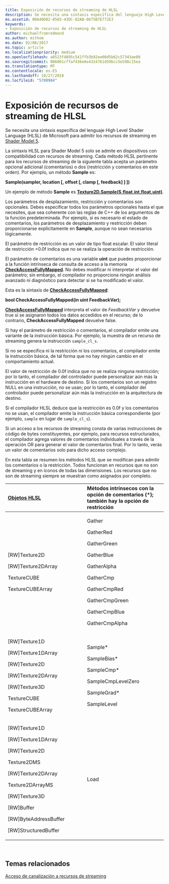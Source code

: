 ```yaml
---
title: Exposición de recursos de streaming de HLSL
description: Se necesita una sintaxis específica del lenguaje High Level Shader Language (HLSL) de Microsoft para admitir los recursos de streaming en Shader Model 5.
ms.assetid: 00A40D82-0565-43DC-82AB-0675B7E772E3
keywords:
- Exposición de recursos de streaming de HLSL
author: michaelfromredmond
ms.author: mithom
ms.date: 02/08/2017
ms.topic: article
ms.localizationpriority: medium
ms.openlocfilehash: a8523f4895c541ffb3b92ee00d5b62c57343ae00
ms.sourcegitcommit: 086001cffaf436e6e4324761d59bcc5e598c15ea
ms.translationtype: MT
ms.contentlocale: es-ES
ms.lasthandoff: 10/27/2018
ms.locfileid: "5708984"
---
```

# <a name="hlsl-streaming-resources-exposure"></a>Exposición de recursos de streaming de HLSL


Se necesita una sintaxis específica del lenguaje High Level Shader Language (HLSL) de Microsoft para admitir los recursos de streaming en [Shader Model 5](https://msdn.microsoft.com/library/windows/desktop/ff471356).

La sintaxis HLSL para Shader Model 5 solo se admite en dispositivos con compatibilidad con recursos de streaming. Cada método HLSL pertinente para los recursos de streaming de la siguiente tabla acepta un parámetro opcional adicional (comentarios) o dos (restricción y comentarios en este orden). Por ejemplo, un método **Sample** es:

**Sample(sampler, location \[, offset \[, clamp \[, feedback\] \] \])**

Un ejemplo de método **Sample** es [**Texture2D.Sample(S,float,int,float,uint)**](https://msdn.microsoft.com/library/windows/desktop/dn393787).

Los parámetros de desplazamiento, restricción y comentarios son opcionales. Debes especificar todos los parámetros opcionales hasta el que necesites, que sea coherente con las reglas de C++ de los argumentos de la función predeterminada. Por ejemplo, si es necesario el estado de comentarios, los parámetros de desplazamiento y restricción deben proporcionarse explícitamente en **Sample**, aunque no sean necesarios lógicamente.

El parámetro de restricción es un valor de tipo float escalar. El valor literal de restricción =0.0f indica que no se realiza la operación de restricción.

El parámetro de comentarios es una variable **uint** que puedes proporcionar a la función intrínseca de consulta de acceso a la memoria [**CheckAccessFullyMapped**](https://msdn.microsoft.com/library/windows/desktop/dn292083). No debes modificar ni interpretar el valor del parámetro; sin embargo, el compilador no proporciona ningún análisis avanzado ni diagnóstico para detectar si se ha modificado el valor.

Esta es la sintaxis de [**CheckAccessFullyMapped**](https://msdn.microsoft.com/library/windows/desktop/dn292083):

**bool CheckAccessFullyMapped(in uint FeedbackVar);**

[**CheckAccessFullyMapped**](https://msdn.microsoft.com/library/windows/desktop/dn292083) interpreta el valor de *FeedbackVar* y devuelve true si se asignaron todos los datos accedidos en el recurso; de lo contrario, **CheckAccessFullyMapped** devuelve false.

Si hay el parámetro de restricción o comentarios, el compilador emite una variante de la instrucción básica. Por ejemplo, la muestra de un recurso de streaming genera la instrucción `sample_cl_s`.

Si no se especifica ni la restricción ni los comentarios, el compilador emite la instrucción básica, de tal forma que no hay ningún cambio en el comportamiento actual.

El valor de restricción de 0.0f indica que no se realiza ninguna restricción; por lo tanto, el compilador del controlador puede personalizar aún más la instrucción en el hardware de destino. Si los comentarios son un registro NULL en una instrucción, no se usan; por lo tanto, el compilador del controlador puede personalizar aún más la instrucción en la arquitectura de destino.

Si el compilador HLSL deduce que la restricción es 0.0f y los comentarios no se usan, el compilador emite la instrucción básica correspondiente (por ejemplo, `sample` en lugar de `sample_cl_s`).

Si un acceso a los recursos de streaming consta de varias instrucciones de código de bytes constituyentes, por ejemplo, para recursos estructurados, el compilador agrega valores de comentarios individuales a través de la operación OR para generar el valor de comentarios final. Por lo tanto, verás un valor de comentarios solo para dicho acceso complejo.

En esta tabla se resumen los métodos HLSL que se modifican para admitir los comentarios o la restricción. Todos funcionan en recursos que no son de streaming y en iconos de todas las dimensiones. Los recursos que no son de streaming siempre se muestran como asignados por completo.

<table>
<colgroup>
<col width="50%" />
<col width="50%" />
</colgroup>
<thead>
<tr class="header">
<th align="left"><a href="https://msdn.microsoft.com/library/windows/desktop/ff471359">Objetos HLSL</a> </th>
<th align="left">Métodos intrínsecos con la opción de comentarios (*); también hay la opción de restricción</th>
</tr>
</thead>
<tbody>
<tr class="odd">
<td align="left"><p>[RW]Texture2D</p>
<p>[RW]Texture2DArray</p>
<p>TextureCUBE</p>
<p>TextureCUBEArray</p></td>
<td align="left"><p>Gather</p>
<p>GatherRed</p>
<p>GatherGreen</p>
<p>GatherBlue</p>
<p>GatherAlpha</p>
<p>GatherCmp</p>
<p>GatherCmpRed</p>
<p>GatherCmpGreen</p>
<p>GatherCmpBlue</p>
<p>GatherCmpAlpha</p></td>
</tr>
<tr class="even">
<td align="left"><p>[RW]Texture1D</p>
<p>[RW]Texture1DArray</p>
<p>[RW]Texture2D</p>
<p>[RW]Texture2DArray</p>
<p>[RW]Texture3D</p>
<p>TextureCUBE</p>
<p>TextureCUBEArray</p></td>
<td align="left"><p>Sample*</p>
<p>SampleBias*</p>
<p>SampleCmp*</p>
<p>SampleCmpLevelZero</p>
<p>SampleGrad*</p>
<p>SampleLevel</p></td>
</tr>
<tr class="odd">
<td align="left"><p>[RW]Texture1D</p>
<p>[RW]Texture1DArray</p>
<p>[RW]Texture2D</p>
<p>Texture2DMS</p>
<p>[RW]Texture2DArray</p>
<p>Texture2DArrayMS</p>
<p>[RW]Texture3D</p>
<p>[RW]Buffer</p>
<p>[RW]ByteAddressBuffer</p>
<p>[RW]StructuredBuffer</p></td>
<td align="left">Load</td>
</tr>
</tbody>
</table>

 

## <a name="span-idrelated-topicsspanrelated-topics"></a><span id="related-topics"></span>Temas relacionados


[Acceso de canalización a recursos de streaming](pipeline-access-to-streaming-resources.md)

 

 




